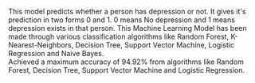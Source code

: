 This model predicts whether a person has depression or not. It gives it's prediction in two forms 0 and 1.
0 means No depression and 1 means depression exists in that person.
This Machine Learning Model has been made through various classification algorithms like Random Forest, K-Nearest-Neighbors, Decision Tree, Support Vector Machine, Logistic Regression and Naive Bayes.                                    
Achieved a maximum accuracy of 94.92% from algorithms like Random Forest, Decision Tree, Support Vector Machine and Logistic Regression.
